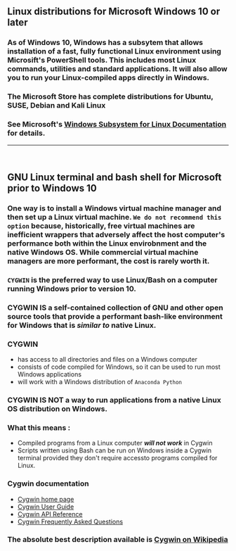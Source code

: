 
## **Linux distributions for Microsoft Windows 10 or later**

### As of Windows 10, Windows has a subsytem that allows installation of a fast, fully functional Linux environment using Microsift's PowerShell tools. This includes most Linux commands, utilities and standard applications. It will also allow you to run your Linux-compiled apps directly in Windows.

### The Microsoft Store has complete distributions for Ubuntu, SUSE, Debian and Kali Linux 

### See Microsoft's [Windows Subsystem for Linux Documentation](https://docs.microsoft.com/en-us/windows/wsl/about) for details.

-------
&nbsp;
## **GNU Linux terminal and bash shell for Microsoft prior to Windows 10**

### One way is to install a Windows virtual machine manager and then set up a Linux virtual machine. ```We do not recommend this option``` because, historically, free virtual machines are inefficient wrappers that adversely affect the host computer's performance both within the Linux envirobnment and the native Windows OS. While commercial virtual machine managers are more performant, the cost is rarely worth it.

### **```CYGWIN```** is the preferred way to use Linux/Bash on a computer running Windows prior to version 10.

### **CYGWIN IS** a self-contained collection of GNU and other open source tools that provide a performant bash-like environment for Windows that is _similar to_ native Linux.
### **CYGWIN**
-   has access to all directories and files on a Windows computer
-   consists of code compiled for Windows, so it can be used to run most Windows applications
-   will work with a Windows distribution of ```Anaconda Python```

### **CYGWIN IS NOT** a way to run applications from a native Linux OS distribution on Windows.

### What this means :

-   Compiled programs from a Linux computer **_will not work_** in Cygwin
-   Scripts written using Bash can be run on Windows inside a Cygwin terminal provided they don't require accessto programs compiled for Linux.

### Cygwin documentation

-   [Cygwin home page](https://www.cygwin.com)
-   [Cygwin User Guide](https://www.cygwin.com/cygwin-ug-net.html)
-   [Cygwin API Reference](https://www.cygwin.com/cygwin-api)
-   [Cygwin Frequently Asked Questions](https://www.cygwin.com/faq.html)

### The absolute best description available is [Cygwin on Wikipedia](https://en.m.wikipedia.org/wiki/Cygwin)

